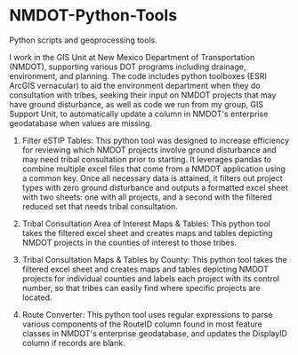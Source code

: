 # NMDOT-Python-Tools
Python scripts and geoprocessing tools. 

I work in the GIS Unit at New Mexico Department of Transportation (NMDOT), supporting various DOT programs including drainage, environment, and planning. The code includes python toolboxes (ESRI ArcGIS vernacular) to aid the environment department when they do consultation with tribes, seeking their input on NMDOT projects that may have ground disturbance, as well as code we run from my group, GIS Support Unit, to automatically update a column in NMDOT's enterprise geodatabase when values are missing. 


1) Filter eSTIP Tables: This python tool was designed to increase efficiency for reviewing which NMDOT projects involve ground disturbance and may need tribal consultation prior to starting. It leverages pandas to combine multiple excel files that come from a NMDOT application using a common key. Once all necessary data is attained, it filters out project types with zero ground disturbance and outputs a formatted excel sheet with two sheets: one with all projects, and a second with the filtered reduced set that needs tribal consultation.

2) Tribal Consultation Area of Interest Maps & Tables: This python tool takes the filtered excel sheet and creates maps and tables depicting NMDOT projects in the counties of interest to those tribes.

3) Tribal Consultation Maps & Tables by County: This python tool takes the filtered excel sheet and creates maps and tables depicting NMDOT projects for individual counties and labels each project with its control number, so that tribes can easily find where specific projects are located. 

4) Route Converter: This python tool uses regular expressions to parse various components of the RouteID column found in most feature classes in NMDOT's enterprise geodatabase, and updates the DisplayID column if records are blank. 
